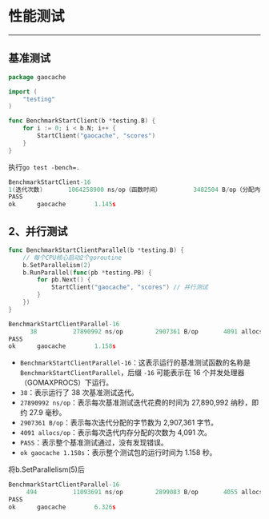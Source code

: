 # 性能测试

---

## 基准测试

```go
package gaocache

import (
	"testing"
)

func BenchmarkStartClient(b *testing.B) {
	for i := 0; i < b.N; i++ {
		StartClient("gaocache", "scores")
	}
}
```

执行`go test -bench=.`

```go
BenchmarkStartClient-16
1(迭代次数)       1064258900 ns/op（函数时间）         3482504 B/op（分配内存）       9411 allocs/op（内存分配次数）
PASS
ok      gaocache        1.145s
```

## 2、并行测试

```go
func BenchmarkStartClientParallel(b *testing.B) {
	// 每个CPU核心启动2个goroutine
	b.SetParallelism(2)
	b.RunParallel(func(pb *testing.PB) {
		for pb.Next() {
			StartClient("gaocache", "scores") // 并行测试
		}
	})
}
```

```go
BenchmarkStartClientParallel-16
      38          27890992 ns/op         2907361 B/op       4091 allocs/op
PASS
ok      gaocache        1.158s
```

- `BenchmarkStartClientParallel-16`：这表示运行的基准测试函数的名称是 `BenchmarkStartClientParallel`，后缀 `-16` 可能表示在 16 个并发处理器（GOMAXPROCS）下运行。
- `38`：表示运行了 38 次基准测试迭代。
- `27890992 ns/op`：表示每次基准测试迭代花费的时间为 27,890,992 纳秒，即约 27.9 毫秒。
- `2907361 B/op`：表示每次迭代分配的字节数为 2,907,361 字节。
- `4091 allocs/op`：表示每次迭代内存分配的次数为 4,091 次。
- `PASS`：表示整个基准测试通过，没有发现错误。
- `ok gaocache 1.158s`：表示整个测试包的运行时间为 1.158 秒。

将b.SetParallelism(5)后

```go
BenchmarkStartClientParallel-16
     494          11093691 ns/op         2899083 B/op       4055 allocs/op
PASS
ok      gaocache        6.326s
```

